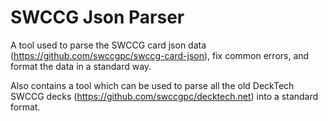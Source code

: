 # SWCCG Json Parser

A tool used to parse the SWCCG card json data (https://github.com/swccgpc/swccg-card-json), fix common errors, and format the data in a standard way.

Also contains a tool which can be used to parse all the old DeckTech SWCCG decks (https://github.com/swccgpc/decktech.net) into a standard format.
